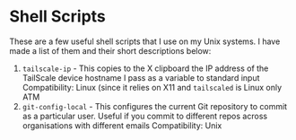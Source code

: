# Shell Scripts  
These are a few useful shell scripts that I use on my Unix systems. I have made a list of them and their short descriptions below:

1. `tailscale-ip` - This copies to the X clipboard the IP address of the TailScale device hostname I pass as a variable to standard input
    Compatibility: Linux (since it relies on X11 and `tailscaled` is Linux only ATM
2. `git-config-local` - This configures the current Git repository to commit as a particular user. Useful if you commit to different repos across organisations with different emails
    Compatibility: Unix
